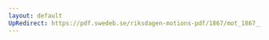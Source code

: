```yaml
---
layout: default
UpRedirect: https://pdf.swedeb.se/riksdagen-motions-pdf/1867/mot_1867__ak__00112/mot_1867__ak__00112_003.pdf
---
```

